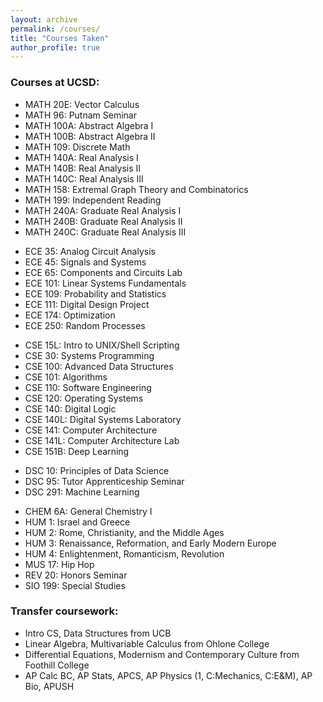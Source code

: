 ```yaml
---
layout: archive
permalink: /courses/
title: "Courses Taken"
author_profile: true
---
```


### Courses at UCSD:

- MATH 20E: Vector Calculus
- MATH 96: Putnam Seminar
- MATH 100A: Abstract Algebra I
- MATH 100B: Abstract Algebra II
- MATH 109: Discrete Math
- MATH 140A: Real Analysis I
- MATH 140B: Real Analysis II
- MATH 140C: Real Analysis III
- MATH 158: Extremal Graph Theory and Combinatorics
- MATH 199: Independent Reading
- MATH 240A: Graduate Real Analysis I
- MATH 240B: Graduate Real Analysis II
- MATH 240C: Graduate Real Analysis III

<!-- -->

- ECE 35: Analog Circuit Analysis
- ECE 45: Signals and Systems
- ECE 65: Components and Circuits Lab
- ECE 101: Linear Systems Fundamentals
- ECE 109: Probability and Statistics
- ECE 111: Digital Design Project
- ECE 174: Optimization
- ECE 250: Random Processes

<!-- -->

- CSE 15L: Intro to UNIX/Shell Scripting
- CSE 30: Systems Programming
- CSE 100: Advanced Data Structures
- CSE 101: Algorithms
- CSE 110: Software Engineering
- CSE 120: Operating Systems
- CSE 140: Digital Logic
- CSE 140L: Digital Systems Laboratory
- CSE 141: Computer Architecture
- CSE 141L: Computer Architecture Lab
- CSE 151B: Deep Learning

<!-- -->

- DSC 10: Principles of Data Science
- DSC 95: Tutor Apprenticeship Seminar
- DSC 291: Machine Learning

<!-- -->

- CHEM 6A: General Chemistry I
- HUM 1: Israel and Greece
- HUM 2: Rome, Christianity, and the Middle Ages
- HUM 3: Renaissance, Reformation, and Early Modern Europe
- HUM 4: Enlightenment, Romanticism, Revolution
- MUS 17: Hip Hop
- REV 20: Honors Seminar
- SIO 199: Special Studies

<!-- -->

### Transfer coursework:

- Intro CS, Data Structures from UCB
- Linear Algebra, Multivariable Calculus from Ohlone College
- Differential Equations, Modernism and Contemporary Culture from Foothill College
- AP Calc BC, AP Stats, APCS, AP Physics (1, C:Mechanics, C:E&M), AP Bio, APUSH
